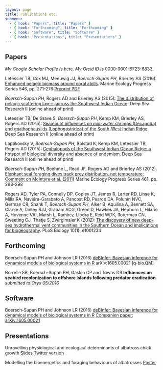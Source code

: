 ```yaml
---
layout: page
title: Publications etc.
submenu:
  - { hook: "Papers", title: "Papers" }
  - { hook: "Forthcoming", title: "Forthcoming" }
  - { hook: "Software", title: "Software" }
  - { hook: "Presentations", title: "Presentations" }
---
```

<!--script to render altmetric badges -->
<script type='text/javascript' src='https://d1bxh8uas1mnw7.cloudfront.net/assets/embed.js'></script>


## Papers<a name="Papers">&nbsp;</a>
*My Google Scholar Profile is* [here](http://scholar.google.co.uk/citations?hl=en&user=fdUpdGoAAAAJ). *My Orcid ID is* [0000-0001-6723-6833](http://orcid.org/0000-0001-6723-6833).

Letessier TB, Cox MJ, Meeuwig JJ, _Boersch-Supan PH_, Brierley AS (2016): [Enhanced pelagic biomass around coral atolls](http://dx.doi.org/10.3354/meps11675). Marine Ecology Progress Series 546, pp. 271-276 [Preprint PDF](../public/MEPS_BIOT_prepress.pdf) 
<div data-badge-popover="right" data-badge-type="2" data-doi="10.3354/meps11675" data-hide-no-mentions="true" data-hide-less-than="1" class="altmetric-embed"></div>

_Boersch-Supan PH_, Rogers AD and Brierley AS (2015): [The distribution of pelagic scattering layers across the Southwest Indian Ocean](http://dx.doi.org/10.1016/j.dsr2.2015.06.023). Deep Sea Research II (online ahead of print) 
<div data-badge-popover="right" data-badge-type="2" data-doi="10.1016/j.dsr2.2015.06.023" data-hide-no-mentions="true" data-hide-less-than="1" class="altmetric-embed"></div>

Letessier TB, De Grave S, _Boersch-Supan PH_, Kemp KM, Brierley AS, Rogers AD (2015): [Seamount influences on mid-water shrimps (Decapoda) and gnathophausiids (Lophogastridea) of the South-West Indian Ridge](http://dx.doi.org/10.1016/j.dsr2.2015.05.009). Deep Sea Research II (online ahead of print) 
<div data-badge-popover="right" data-badge-type="2" data-doi="10.1016/j.dsr2.2015.05.009" data-hide-no-mentions="true" data-hide-less-than="1" class="altmetric-embed"></div>


Laptikovsky V, _Boersch-Supan PH_, Bolstad K, Kemp KM, Letessier TB, Rogers AD (2015): [Cephalopods of the Southwest Indian Ocean Ridge: a hotspot of biological diversity and absence of endemism](http://dx.doi.org/10.1016/j.dsr2.2015.07.002). Deep Sea Research II (online ahead of print) 
<div data-badge-popover="right" data-badge-type="2" data-doi="10.1016/j.dsr2.2015.07.002" data-hide-no-mentions="true" data-hide-less-than="1" class="altmetric-embed"></div>


_Boersch-Supan PH_, Boehme L, Read JF, Rogers AD and Brierley AS (2012). [Elephant seal foraging dives track prey distribution, not temperature: Comment on McIntyre et al. (2011)](http://dx.doi.org/10.3354/meps09890) Marine Ecology Progress Series 461, pp. 293-298 
<div data-badge-popover="right" data-badge-type="2" data-doi="10.3354/meps09890" data-hide-no-mentions="true" data-hide-less-than="1" class="altmetric-embed"></div>


Rogers AD, Tyler PA, Connelly DP, Copley JT, James R, Larter RD, Linse K, Mills RA, Naveira-Garabato A, Pancost RD, Pearce DA, Polunin NVC, German CR, Shank T, _Boersch-Supan PH_, Alker B, Aquilina A, Bennett SA, Clarke A, Dinley RJJ, Graham ACG, Green D, Hawkes JA, Hepburn L, Hilario A, Huvenne VAI, Marsh L, Ramirez-Llodra E, Reid WDK, Roterman CN, Sweeting CJ, Thatje S, Zwirglmaier K (2012): [The discovery of new deep-sea hydrothermal vent communities in the Southern Ocean and implications for biogeography](http://dx.doi.org/10.1371/journal.pbio.1001234). PLoS Biology 10(1), e1001234 
<div data-badge-popover="right" data-badge-type="2" data-doi="10.1371/journal.pbio.1001234" data-hide-no-mentions="true" data-hide-less-than="1" class="altmetric-embed"></div>

## Forthcoming<a name="Forthcoming">&nbsp;</a>

Boersch-Supan PH and Johnson LR (2016) [deBInfer: Bayesian inference for dynamical models of biological systems in R](https://arxiv.org/abs/1605.00021) 	arXiv:1605.00021 [q-bio.QM]
<div data-badge-popover="right" data-badge-type="2" data-arxiv-id='1605.00021' data-hide-no-mentions="true" data-hide-less-than="1" class="altmetric-embed"></div>

Borrelle SB, Boersch-Supan PH, Gaskin CP and Towns DR **Influences on seabird recolonization to offshore islands following predator eradication** *submitted to Oryx 05/2016*

## Software<a name="Software">&nbsp;</a>
Boersch-Supan PH and Johnson LR (2016) [deBInfer: Bayesian inference for dynamical models of biological systems in R](https://github.com/pboesu/debinfer) [Companion paper: arXiv:1605.00021](https://arxiv.org/abs/1605.00021)

## Presentations<a name="Presentations">&nbsp;</a>

Unravelling physiological and ecological determinants of albatross chick growth [Slides](http://dx.doi.org/10.6084/m9.figshare.1591048) [Twitter version](https://storify.com/pboesu/albatross-bioenergetics-at-the-world-seabird-twitt)

Modelling the bioenergetics and foraging behaviours of albatrosses [Poster](https://dx.doi.org/10.6084/m9.figshare.1373940.v1)
